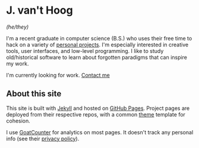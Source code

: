 # J. van't Hoog

*(he/they)*

I'm a recent graduate in computer science (B.S.) who uses their free time to hack on a variety of [personal projects](/). I'm especially interested in creative tools, user interfaces, and low-level programming. I like to study old/historical software to learn about forgotten paradigms that can inspire my work.

I'm currently looking for work. [Contact me](/contact)

## About this site

This site is built with [Jekyll](https://jekyllrb.com/) and hosted on [GitHub Pages](https://pages.github.com/). Project pages are deployed from their respective repos, with a common [theme](https://github.com/vanjac/theme) template for cohesion.

I use [GoatCounter](https://www.goatcounter.com/) for analytics on most pages. It doesn't track any personal info (see their [privacy policy](https://www.goatcounter.com/help/privacy)).
